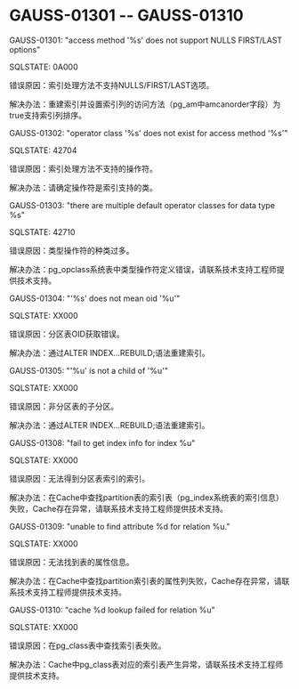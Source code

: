 # GAUSS-01301 -- GAUSS-01310

GAUSS-01301: "access method '%s' does not support NULLS FIRST/LAST options"

SQLSTATE: 0A000

错误原因：索引处理方法不支持NULLS/FIRST/LAST选项。

解决办法：重建索引并设置索引列的访问方法（pg\_am中amcanorder字段）为true支持索引列排序。

GAUSS-01302: "operator class '%s' does not exist for access method '%s'"

SQLSTATE: 42704

错误原因：索引处理方法不支持的操作符。

解决办法：请确定操作符是索引支持的类。

GAUSS-01303: "there are multiple default operator classes for data type %s"

SQLSTATE: 42710

错误原因：类型操作符的种类过多。

解决办法：pg\_opclass系统表中类型操作符定义错误，请联系技术支持工程师提供技术支持。

GAUSS-01304: "'%s' does not mean oid '%u'"

SQLSTATE: XX000

错误原因：分区表OID获取错误。

解决办法：通过ALTER INDEX...REBUILD;语法重建索引。

GAUSS-01305: "'%u' is not a child of '%u'"

SQLSTATE: XX000

错误原因：非分区表的子分区。

解决办法：通过ALTER INDEX...REBUILD;语法重建索引。

GAUSS-01308: "fail to get index info for index %u"

SQLSTATE: XX000

错误原因：无法得到分区表索引的索引。

解决办法：在Cache中查找partition表的索引表（pg\_index系统表的索引信息）失败，Cache存在异常，请联系技术支持工程师提供技术支持。

GAUSS-01309: "unable to find attribute %d for relation %u."

SQLSTATE: XX000

错误原因：无法找到表的属性信息。

解决办法：在Cache中查找partition索引表的属性列失败，Cache存在异常，请联系技术支持工程师提供技术支持。

GAUSS-01310: "cache %d lookup failed for relation %u"

SQLSTATE: XX000

错误原因：在pg\_class表中查找索引表失败。

解决办法：Cache中pg\_class表对应的索引表产生异常，请联系技术支持工程师提供技术支持。
